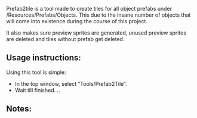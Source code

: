 Prefab2tile is a tool made to create tiles for all object prefabs under /Resources/Prefabs/Objects. This due to the insane number of objects that will come into existence during the course of this project.

It also makes sure preview sprites are generated, unused preview sprites are deleted and tiles without prefab get deleted.

## Usage instructions: 

Using this tool is simple:
* In the top window, select “Tools/Prefab2Tile”. 
* Wait till finished. ..

## Notes:

